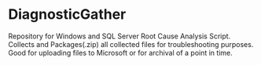 # DiagnosticGather
Repository for Windows and SQL Server Root Cause Analysis Script. Collects and Packages(.zip) all collected files for troubleshooting purposes. Good for uploading files to Microsoft or for archival of a point in time.
